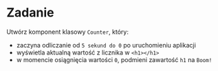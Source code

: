 # Zadanie

Utwórz komponent klasowy `Counter`, który:

- zaczyna odliczanie od `5 sekund do 0` po uruchomieniu aplikacji
- wyświetla aktualną wartość z licznika w `<h1></h1>`
- w momencie osiągnięcia wartości `0`, podmieni zawartość `h1` na `Boom!`

